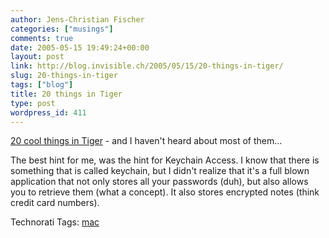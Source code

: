 ```yaml
---
author: Jens-Christian Fischer
categories: ["musings"]
comments: true
date: 2005-05-15 19:49:24+00:00
layout: post
link: http://blog.invisible.ch/2005/05/15/20-things-in-tiger/
slug: 20-things-in-tiger
tags: ["blog"]
title: 20 things in Tiger
type: post
wordpress_id: 411
---
```



[20 cool things in Tiger](http://www.macdevcenter.com/lpt/a/5852) - and I haven't heard about most of them...



The best hint for me, was the hint for Keychain Access. I know that there is something that is called keychain, but I didn't realize that it's a full blown application that not only stores all your passwords (duh), but also allows you to retrieve them (what a concept). It also stores encrypted notes (think credit card numbers).


Technorati Tags: [mac](http://technorati.com/tag/mac)
